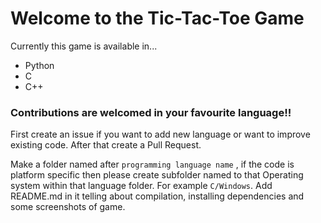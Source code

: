 # Welcome to the Tic-Tac-Toe Game

Currently this game is available in...

  - Python
  - C
  - C++

<h3> Contributions are welcomed in your favourite language!!</h3>
First create an issue if you want to add new language or want to improve existing code. After that create a Pull Request. 

<div> </div>

Make a folder named after `programming language name` , if the code is platform specific then please create subfolder named to that Operating system within that language folder. For example `C/Windows`. Add README.md in it telling about compilation, installing dependencies and some screenshots of game. 
